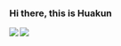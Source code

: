### Hi there, this is Huakun


<img align="left" src="https://github-readme-stats.vercel.app/api?username=HuakunShen&count_private=true&show_icons=true&include_all_commits=true&theme=gotham" />

<img align="left" src="https://github-readme-stats.vercel.app/api/top-langs/?username=HuakunShen&theme=gotham" />
